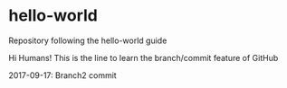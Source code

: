 # hello-world
Repository following the hello-world guide

Hi Humans!
This is the line to learn the branch/commit feature of GitHub

2017-09-17: Branch2 commit
